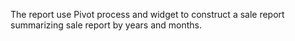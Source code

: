 The report use Pivot process and widget to construct a sale report summarizing sale report by years and months.